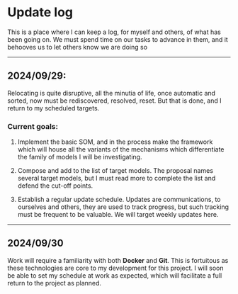 # Update log

This is a place where I can keep a log, for myself and others, of what has been going on. We must spend time on our tasks to advance in them, and it behooves us to let others know we are  doing so

---

## 2024/09/29:

Relocating is quite disruptive, all the minutia of life, once automatic and sorted, now must be rediscovered, resolved, reset. But that is done, and I return to my scheduled targets.

### Current goals:

1. Implement the basic SOM, and in the process make the framework which will house all the variants of the mechanisms which differentiate the family of models I will be investigating.

2. Compose and add to the list of target models. The proposal names several target models, but I must read more to complete the list and defend the cut-off points.

3. Establish a regular update schedule. Updates are communications, to ourselves and others, they are used to track progress, but such tracking must be frequent to be valuable. We will target weekly updates here.

---

## 2024/09/30

Work will require a familiarity with both **Docker** and **Git**. This is fortuitous as these technologies are core to my development for this project. I will soon be able to set my schedule at work as expected, which will facilitate a full return to the project as planned.
